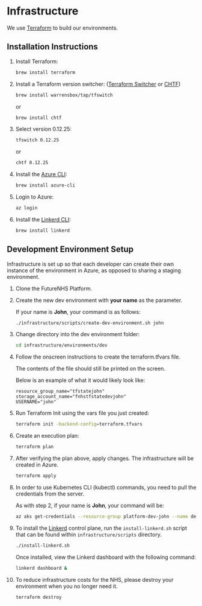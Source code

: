 # Infrastructure

We use [Terraform](https://www.terraform.io/) to build our environments.

## Installation Instructions

1. Install Terraform:

    ```bash
    brew install terraform
    ```  
   
1. Install a Terraform version switcher:
    ([Terraform Switcher](https://github.com/warrensbox/terraform-switcher)
    or [CHTF](https://github.com/Yleisradio/homebrew-terraforms))

    ```bash
    brew install warrensbox/tap/tfswitch
    ```  
   
    or
    
    ```bash
    brew install chtf
    ```    
   
1. Select version 0.12.25:

    ```bash
    tfswitch 0.12.25
    ```  
   
    or
    
    ```bash
    chtf 0.12.25
    ```    
   
1. Install the [Azure CLI](https://docs.microsoft.com/en-us/cli/azure/install-azure-cli?view=azure-cli-latest):

    ```bash
    brew install azure-cli
    ```      
   
1. Login to Azure:

    ```bash
    az login
    ``` 
   
1. Install the [Linkerd CLI](https://linkerd.io/2/getting-started/):

    ```bash
    brew install linkerd
    ```      
   
## Development Environment Setup
 
Infrastructure is set up so that each developer can create their own instance of the environment in Azure,
as opposed to sharing a staging environment.

1. Clone the FutureNHS Platform.

1. Create the new dev environment with __your name__ as the parameter.

    If your name is __John__, your command is as follows:
    
    ```bash
    ./infrastructure/scripts/create-dev-environment.sh john
    ```

1. Change directory into the dev environment folder:

    ```bash
    cd infrastructure/environments/dev
    ``` 
  
1. Follow the onscreen instructions to create the terraform.tfvars file.

    The contents of the file should still be printed on the screen.

    Below is an example of what it would likely look like:
    
    ```hcl-terraform
    resource_group_name="tfstatejohn"
    storage_account_name="fnhstfstatedevjohn"
    USERNAME="john"
    ``` 

1. Run Terraform Init using the vars file you just created:

    ```bash
    terraform init -backend-config=terraform.tfvars
    ``` 

1. Create an execution plan:

    ```bash
    terraform plan
    ``` 

1. After verifying the plan above, apply changes.  The infrastructure will be created in Azure.

    ```bash
    terraform apply
    ``` 

1. In order to use Kubernetes CLI (kubectl) commands, you need to pull the credentials from the server.
   
   As with step 2, if your name is __John__, your command will be: 

    ```bash
    az aks get-credentials --resource-group platform-dev-john --name dev-john
    ``` 

1. To install the [Linkerd](https://linkerd.io/) control plane, run the `install-linkerd.sh` script that can be found within `infrastructure/scripts` directory. 

    ```bash
    ./install-linkerd.sh
    ``` 

    Once installed, view the Linkerd dashboard with the following command:

   ```bash
   linkerd dashboard &
   ```

1. To reduce infrastructure costs for the NHS, please destroy your environment when you no longer need it.

    ```bash
    terraform destroy
    ``` 
